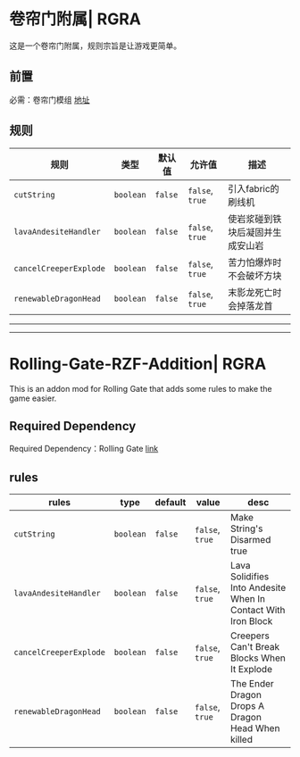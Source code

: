 # 卷帘门附属| RGRA
这是一个卷帘门附属，规则宗旨是让游戏更简单。
## 前置
必需：卷帘门模组 [地址](https://www.mcmod.cn/class/18118.html)
## 规则
| 规则                     | 类型        | 默认值     | 允许值             | 描述               |
|------------------------|-----------|---------|-----------------|------------------|
| `cutString`            | `boolean` | `false` | `false`, `true` | 引入fabric的刷线机     |
| `lavaAndesiteHandler`  | `boolean` | `false` | `false`, `true` | 使岩浆碰到铁块后凝固并生成安山岩 |
| `cancelCreeperExplode` | `boolean` | `false` | `false`, `true` | 苦力怕爆炸时不会破坏方块     |
| `renewableDragonHead`  | `boolean` | `false` | `false`, `true` | 末影龙死亡时会掉落龙首      |

---

---

# Rolling-Gate-RZF-Addition| RGRA

This is an addon mod for Rolling Gate that adds some rules to make the game easier.

## Required Dependency

Required Dependency：Rolling Gate [link](https://www.curseforge.com/minecraft/mc-mods/rolling-gate)

## rules

| rules                  | type      | default | value           | desc                                                          |
|------------------------|-----------|---------|-----------------|---------------------------------------------------------------|
| `cutString`            | `boolean` | `false` | `false`, `true` | Make String's Disarmed true                                   |
| `lavaAndesiteHandler`  | `boolean` | `false` | `false`, `true` | Lava Solidifies Into Andesite When In Contact With Iron Block |
| `cancelCreeperExplode` | `boolean` | `false` | `false`, `true` | Creepers Can't Break Blocks When It Explode                   |
| `renewableDragonHead`  | `boolean` | `false` | `false`, `true` | The Ender Dragon Drops A Dragon Head When killed              |